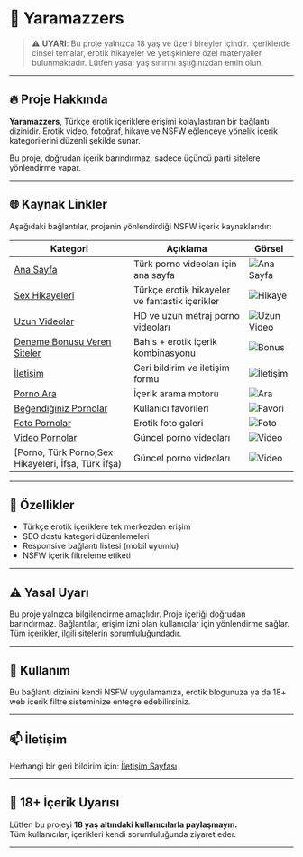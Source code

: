 # 🍑 Yaramazzers

> ⚠️ **UYARI**: Bu proje yalnızca 18 yaş ve üzeri bireyler içindir. İçeriklerde cinsel temalar, erotik hikayeler ve yetişkinlere özel materyaller bulunmaktadır. Lütfen yasal yaş sınırını aştığınızdan emin olun.

---

## 🔥 Proje Hakkında

**Yaramazzers**, Türkçe erotik içeriklere erişimi kolaylaştıran bir bağlantı dizinidir. Erotik video, fotoğraf, hikaye ve NSFW eğlenceye yönelik içerik kategorilerini düzenli şekilde sunar.  

Bu proje, doğrudan içerik barındırmaz, sadece üçüncü parti sitelere yönlendirme yapar.

---

## 🌐 Kaynak Linkler

Aşağıdaki bağlantılar, projenin yönlendirdiği NSFW içerik kaynaklarıdır:

| Kategori | Açıklama | Görsel |
|---------|----------|--------|
| [Ana Sayfa](https://turkpornovideolari.com) | Türk porno videoları için ana sayfa | ![Ana Sayfa](https://turkpornovideolari.com/wp-content/uploads/2023/12/logo.png) |
| [Sex Hikayeleri](https://turkpornovideolari.com/sex-hikayeleri) | Türkçe erotik hikayeler ve fantastik içerikler | ![Hikaye](https://turkpornovideolari.com/wp-content/uploads/2023/12/hikaye.jpg) |
| [Uzun Videolar](https://turkpornovideolari.com/uzunvideolar) | HD ve uzun metraj porno videoları | ![Uzun Video](https://turkpornovideolari.com/wp-content/uploads/2023/12/uzunporno.jpg) |
| [Deneme Bonusu Veren Siteler](https://turkpornovideolari.com/deneme-bonusu-verenler) | Bahis + erotik içerik kombinasyonu | ![Bonus](https://turkpornovideolari.com/wp-content/uploads/2023/12/bonus.jpg) |
| [İletişim](https://turkpornovideolari.com/contact) | Geri bildirim ve iletişim formu | ![İletişim](https://turkpornovideolari.com/wp-content/uploads/2023/12/iletisim.png) |
| [Porno Ara](https://turkpornovideolari.com/porno-ara) | İçerik arama motoru | ![Ara](https://turkpornovideolari.com/wp-content/uploads/2023/12/search.jpg) |
| [Beğendiğiniz Pornolar](https://turkpornovideolari.com/begendiginiz-pornolar) | Kullanıcı favorileri | ![Favori](https://turkpornovideolari.com/wp-content/uploads/2023/12/favori.jpg) |
| [Foto Pornolar](https://turkpornovideolari.com/foto-pornolar) | Erotik foto galeri | ![Foto](https://turkpornovideolari.com/wp-content/uploads/2023/12/foto.jpg) |
| [Video Pornolar](https://turkpornovideolari.com/video-pornolar) | Güncel porno videoları | ![Video](https://turkpornovideolari.com/wp-content/uploads/2023/12/video.jpg) |
| [Porno, Türk Porno,Sex Hikayeleri, İfşa, Türk İfşa) | Güncel porno videoları | ![Video](https://turkpornovideolari.com/wp-content/uploads/2023/12/video.jpg) |
---

## 🧩 Özellikler

- Türkçe erotik içeriklere tek merkezden erişim
- SEO dostu kategori düzenlemeleri
- Responsive bağlantı listesi (mobil uyumlu)
- NSFW içerik filtreleme etiketi

---

## ⚠️ Yasal Uyarı

Bu proje yalnızca bilgilendirme amaçlıdır. Proje içeriği doğrudan barındırmaz. Bağlantılar, erişim izni olan kullanıcılar için yönlendirme sağlar. Tüm içerikler, ilgili sitelerin sorumluluğundadır.

---

## 👀 Kullanım

Bu bağlantı dizinini kendi NSFW uygulamanıza, erotik blogunuza ya da 18+ web içerik filtre sisteminize entegre edebilirsiniz.

---

## 📫 İletişim

Herhangi bir geri bildirim için: [İletişim Sayfası](https://turkpornovideolari.com/contact)

---

## 🔞 18+ İçerik Uyarısı

Lütfen bu projeyi **18 yaş altındaki kullanıcılarla paylaşmayın.**  
Tüm kullanıcılar, içerikleri kendi sorumluluğunda ziyaret eder.

---
